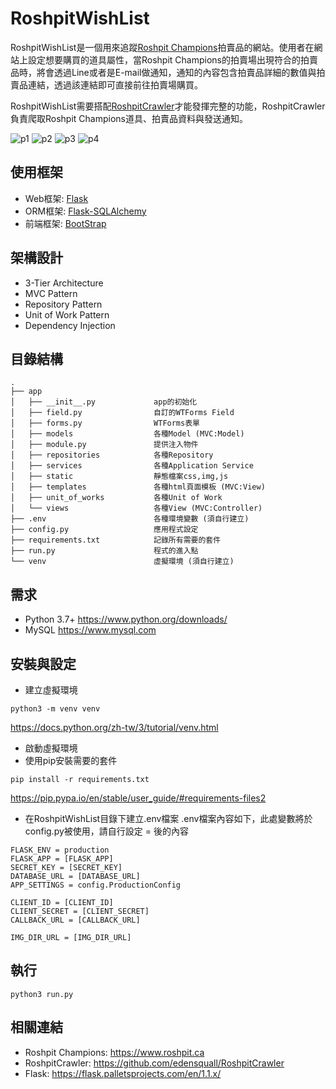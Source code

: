 # RoshpitWishList

RoshpitWishList是一個用來追蹤[Roshpit Champions](https://www.roshpit.ca)拍賣品的網站。使用者在網站上設定想要購買的道具屬性，當Roshpit Champions的拍賣場出現符合的拍賣品時，將會透過Line或者是E-mail做通知，通知的內容包含拍賣品詳細的數值與拍賣品連結，透過該連結即可直接前往拍賣場購買。

RoshpitWishList需要搭配[RoshpitCrawler](https://github.com/edensquall/RoshpitCrawler)才能發揮完整的功能，RoshpitCrawler負責爬取Roshpit Champions道具、拍賣品資料與發送通知。

![p1](https://user-images.githubusercontent.com/9337122/71715726-5c0df700-2e4d-11ea-9adb-a13b8bd90b85.jpg) ![p2](https://user-images.githubusercontent.com/9337122/71715756-71832100-2e4d-11ea-8115-b039d57ec2d3.jpg) ![p3](https://user-images.githubusercontent.com/9337122/71715766-7b0c8900-2e4d-11ea-924e-dfd9472e6db6.jpg) ![p4](https://user-images.githubusercontent.com/9337122/71715778-852e8780-2e4d-11ea-9e8f-845684ea015b.jpg)

## 使用框架

- Web框架: [Flask](https://flask.palletsprojects.com/en/1.1.x/)
- ORM框架: [Flask-SQLAlchemy](https://flask-sqlalchemy.palletsprojects.com/en/2.x/)
- 前端框架: [BootStrap](https://getbootstrap.com)

## 架構設計

- 3-Tier Architecture
- MVC Pattern
- Repository Pattern
- Unit of Work Pattern
- Dependency Injection

## 目錄結構
```
.
├── app
│   ├── __init__.py             app的初始化
│   ├── field.py                自訂的WTForms Field
│   ├── forms.py                WTForms表單
│   ├── models                  各種Model (MVC:Model)
│   ├── module.py               提供注入物件
│   ├── repositories            各種Repository			
│   ├── services                各種Application Service
│   ├── static                  靜態檔案css,img,js
│   ├── templates               各種html頁面模板 (MVC:View)
│   ├── unit_of_works           各種Unit of Work
│   └── views                   各種View (MVC:Controller)
├── .env                        各種環境變數 (須自行建立)
├── config.py                   應用程式設定
├── requirements.txt            記錄所有需要的套件
├── run.py                      程式的進入點
└── venv                        虛擬環境 (須自行建立)
```

## 需求

-	Python 3.7+
  https://www.python.org/downloads/
-	MySQL
  https://www.mysql.com


## 安裝與設定

- 建立虛擬環境
```
python3 -m venv venv
```
https://docs.python.org/zh-tw/3/tutorial/venv.html
- 啟動虛擬環境
- 使用pip安裝需要的套件
```
pip install -r requirements.txt
```
https://pip.pypa.io/en/stable/user_guide/#requirements-files2
- 在RoshpitWishList目錄下建立.env檔案
  .env檔案內容如下，此處變數將於config.py被使用，請自行設定 = 後的內容
```
FLASK_ENV = production
FLASK_APP = [FLASK_APP]
SECRET_KEY = [SECRET_KEY]
DATABASE_URL = [DATABASE_URL]
APP_SETTINGS = config.ProductionConfig

CLIENT_ID = [CLIENT_ID]
CLIENT_SECRET = [CLIENT_SECRET]
CALLBACK_URL = [CALLBACK_URL]

IMG_DIR_URL = [IMG_DIR_URL]
```

## 執行

```
python3 run.py
```

## 相關連結

- Roshpit Champions: https://www.roshpit.ca
- RoshpitCrawler: https://github.com/edensquall/RoshpitCrawler
- Flask: https://flask.palletsprojects.com/en/1.1.x/